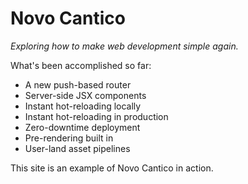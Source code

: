 
# Novo Cantico

*Exploring how to make web development simple again.*

What's been accomplished so far:

* A new push-based router
* Server-side JSX components
* Instant hot-reloading locally
* Instant hot-reloading in production
* Zero-downtime deployment
* Pre-rendering built in
* User-land asset pipelines

This site is an example of Novo Cantico in action.



<!-- ## The Philosophy of Novo Cantico

"Novo Cantico" is taken from the 13th century hymn, [Puer natus in Bethlehem](https://www.youtube.com/watch?v=A1k5YTmxIVc&t=2573s), and means "a new song". Software and music are both rooted in principles and patterns; both are arts and sciences; both reflect a beauty, harmony, and order that's visible only to the mind, but which have a very real effect on our lives.

Humanity develops the arts and sciences by distilling lessons learned from the past, and solidifying them into a new foundation; we all stand on the shoulders of giants. Novo Cantico is a project that aims to take lessons learned from the difficulties of modern web development, start from first principles, and find a new harmony.



## This site's three purposes

1. **Share what I made:** Around December 8, 2021, I began to rewrite my personal website using brand new techniques. I ended up with code I'm convinced is truly innovative, so I'm gradually open sourcing it in the form of this very website's source code, located in this [GitHub repo](https://github.com/sdegutis/Novo-Cantico).

2. **Explain how it works:** Many of the concepts developed in Novo Cantico have very useful implications, but which are not always obvious. On this site I will explain how the new web software techniques of Novo Cantico work, and their various practical benefits.

3. **Offer my services:** I'm Steven, an independent software consultant with over a decade of experience. I'm currently available for hire, [email me](mailto:sbdegutis+novocantico@gmail.com) and let's talk. You can also sponsor me on GitHub to enable me to spend more time developing Novo Cantico.



## Principles behind Novo Cantico

### Use existing ecosystem

TypeScript and VS Code already provide a phenomenal development experience. Novo Cantico builds on this by creating a new runtime with deeply integrated TypeScript and VS Code support, to make local development extremely fast and easy.

### Use fundamental inputs/outputs in APIs

When APIs are designed with very clear and minimal inputs and outputs, they become very easy to write helper functions against, and even libraries, while ensuring that they all work well with each other.

For example, the only `body` type allowed by Novo Cantico is `Buffer`, which is the lowest common denominator. Because of this, helper functions can be written that take a buffer and can transform it, or which transform higher data types (like JSX or strings) into buffers. This enables a very stable ecosystem.

### Pre-computation is better than on-demand computation

*Coming soon...*

### Composition should be preferred stack-wide

*Coming soon...*

### More coming soon...

Even though I've had dozens of realizations about Novo Cantico's innovations and pricinples during the 3 months in which I developed it, I never actually wrote any of them down.

So as I wrote this site using Novo Cantico, I've just been going through all that it does and can do, remember everything that's new or interesting about it, and write it all down in the various pages here. Which means this whole site is really an incomplete WIP of Novo Cantico's documentation.

My plan is to simplify the pages here, and move most of each page's content into blog posts that are referenced by that section, which then really becomes a short description of it. So follow the [blog posts](/blog) and you'll be up to date. -->
